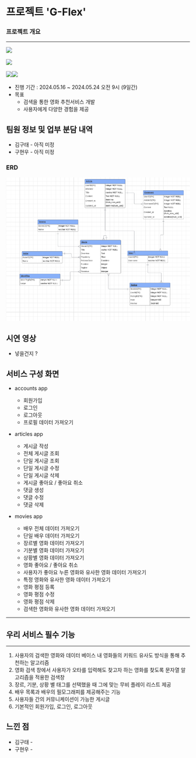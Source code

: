 # 프로젝트 'G-Flex'

### 프로젝트 개요

---




<img src ="https://img.shields.io/badge/service-Web-red"></img>


<img src ="https://img.shields.io/badge/frontend-Vue-green"></img>


<img src ="https://img.shields.io/badge/backend-Django-092E20"></img><img src ="https://img.shields.io/badge/Database-Sqlite-003B57"></img>

- 진행 기간 : 2024.05.16 ~ 2024.05.24 오전 9시 (9일간) 
- 목표 
  - 검색을 통한 영화 추천서비스 개발
  - 사용자에게 다양한 경험을 제공


## 팀원 정보 및 업부 분담 내역
- 김구태 - 아직 미정
- 구현우 - 아직 미정

### ERD

<img src ="./assets/ERD.png"></img>



## 시연 영상 
- 넣을건지 ?

## 서비스 구성 화면

- accounts app
  - 회원가입
  - 로그인
  - 로그아웃
  - 프로필 데이터 가져오기

- articles app
  - 게시글 작성
  - 전체 게시글 조회
  - 단일 게시글 조회
  - 단일 게시글 수정
  - 단일 게시글 삭제
  - 게시글 좋아요 / 좋아요 취소
  - 댓글 생성
  - 댓글 수정
  - 댓글 삭제


- movies app
  - 배우 전체 데이터 가져오기
  - 단일 배우 데이터 가져오기
  - 장르별 영화 데이터 가져오기
  - 기분별 영화 데이터 가져오기
  - 상황별 영화 데이터 가져오기
  - 영화 좋아요 / 좋아요 취소 
  - 사용자가 좋아요 누른 영화와 유사한 영화 데이터 가져오기
  - 특정 영화와 유사한 영화 데이터 가져오기
  - 영화 평점 등록
  - 영화 평점 수정
  - 영화 평점 삭제
  - 검색한 영화와 유사한 영화 데이터 가져오기
---



## 우리 서비스 필수 기능
---

1. 사용자의 검색한 영화와 데이터 베이스 내 영화들의 키워드 유사도 방식을 통해 추천하는 알고리즘
2. 영화 검색 창에서 사용자가 오타를 입력해도 찾고자 하는 영화를 찾도록 문자열 알고리즘을 적용한 검색창
3. 장르, 기분, 상황 별 태그를 선택했을 때 그에 맞는 무비 플레이 리스트 제공
4. 배우 목록과 배우의 필모그래피를 제공해주는 기능
5. 사용자들 간의 커뮤니케이션이 가능한 게시글
6. 기본적인 회원가입, 로그인, 로그아웃

## 느낀 점 


- 김구태 -
- 구현우 - 

